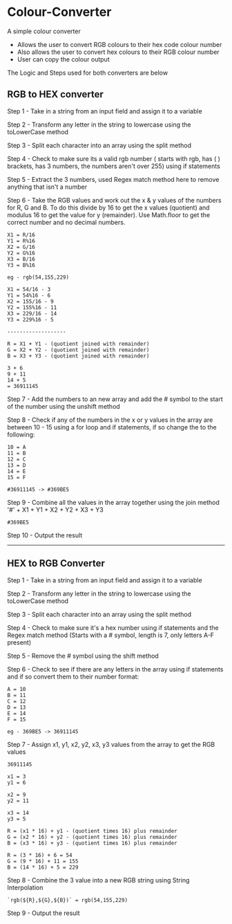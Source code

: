 # Colour-Converter

A simple colour converter

- Allows the user to convert RGB colours to their hex code colour number
- Also allows the user to convert hex colours to their RGB colour number
- User can copy the colour output 

The Logic and Steps used for both converters are below

RGB to HEX converter
--------------------

Step 1 - Take in a string from an input field and assign it to a variable

Step 2 - Transform any letter in the string to lowercase using the toLowerCase method

Step 3 - Split each character into an array using the split method

Step 4 - Check to make sure its a valid rgb number ( starts with rgb, has ( ) brackets, has 3 numbers, the numbers aren't over 255) using if statements

Step 5 - Extract the 3 numbers, used Regex match method here to remove anything that isn't a number

Step 6 - Take the RGB values and work out the x & y values of the numbers for R, G and B. To do this divide by 16 to get the x values (quotient) and modulus 16 to get the value for y (remainder). Use Math.floor to get the correct number and no decimal numbers.
	
	X1 = R/16
	Y1 = R%16
	X2 = G/16
	Y2 = G%16
	X3 = B/16
	Y3 = B%16

	eg - rgb(54,155,229)

	X1 = 54/16 - 3
	Y1 = 54%16 - 6
	X2 = 155/16 - 9
	Y2 = 155%16 - 11
	X3 = 229/16 - 14
	Y3 = 229%16 - 5
  
	-------------------
  
	R = X1 + Y1 - (quotient joined with remainder)
	G = X2 + Y2 - (quotient joined with remainder)
	B = X3 + Y3 - (quotient joined with remainder)

	3 + 6
	9 + 11
	14 + 5
	= 36911145

Step 7 - Add the numbers to an new array and add the # symbol to the start of the number using the unshift method

Step 8 - Check if any of the numbers in the x or y values in the array are between 10 - 15 using a for loop and if statements, if so change the to the following:

	10 = A
	11 = B
	12 = C
	13 = D
	14 = E
	15 = F

	#36911145 -> #369BE5
		
Step 9 - Combine all the values in the array together using the join method
	'#' + X1 + Y1 + X2 + Y2 + X3 + Y3

	#369BE5

Step 10 - Output the result
				
--------------------------------------------------------------------------------------------------------
HEX to RGB Converter
--------------------

Step 1 - Take in a string from an input field and assign it to a variable

Step 2 - Transform any letter in the string to lowercase using the toLowerCase method

Step 3 - Split each character into an array using the split method

Step 4 - Check to make sure it's a hex number using if statements and the Regex match method (Starts with a # symbol, length is 7, only letters A-F present)

Step 5 - Remove the # symbol using the shift method

Step 6 - Check to see if there are any letters in the array using if statements and if so convert them to their number format: 

	A = 10
	B = 11
	C = 12
	D = 13
	E = 14
	F = 15

	eg - 369BE5 -> 36911145

Step 7 - Assign x1, y1, x2, y2, x3, y3 values from the array to get the RGB values

	36911145

	x1 = 3
	y1 = 6

	x2 = 9
	y2 = 11

	x3 = 14
	y3 = 5

	R = (x1 * 16) + y1 - (quotient times 16) plus remainder 
	G = (x2 * 16) + y2 - (quotient times 16) plus remainder
	B = (x3 * 16) + y3 - (quotient times 16) plus remainder
	
	R = (3 * 16) + 6 = 54
	G = (9 * 16) + 11 = 155
	B = (14 * 16) + 5 = 229

Step 8 - Combine the 3 value into a new RGB string using String Interpolation

	`rgb(${R},${G},${B})` = rgb(54,155,229)

Step 9 - Output the result

	


					
